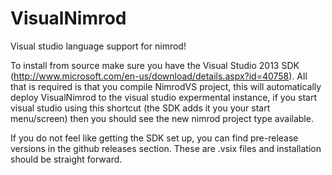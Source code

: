 VisualNimrod
============

Visual studio language support for nimrod!

To install from source make sure you have the Visual Studio 2013 SDK
(http://www.microsoft.com/en-us/download/details.aspx?id=40758). All that
is required is that you compile NimrodVS project, this will automatically
deploy VisualNimrod to the visual studio expermental instance, if you start
visual studio using this shortcut (the SDK adds it you your start menu/screen)
then you should see the new nimrod project type available.

If you do not feel like getting the SDK set up, you can find pre-release versions
in the github releases section. These are .vsix files and installation should be straight forward.
